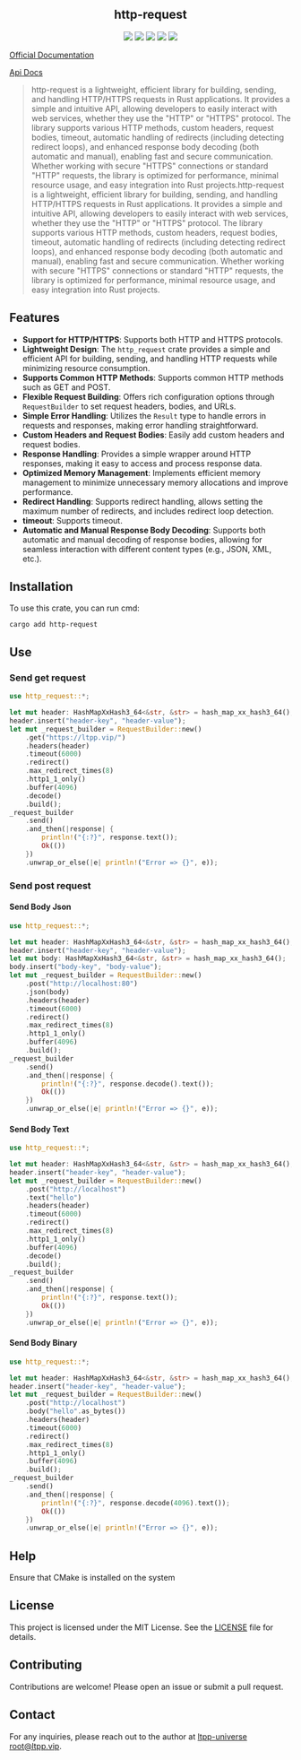 <center>

## http-request

[![](https://img.shields.io/crates/v/http-request.svg)](https://crates.io/crates/http-request)
[![](https://img.shields.io/crates/d/http-request.svg)](https://img.shields.io/crates/d/http-request.svg)
[![](https://docs.rs/http-request/badge.svg)](https://docs.rs/http-request)
[![](https://github.com/ltpp-universe/http-request/workflows/Rust/badge.svg)](https://github.com/ltpp-universe/http-request/actions?query=workflow:Rust)
[![](https://img.shields.io/crates/l/http-request.svg)](./LICENSE)

</center>

[Official Documentation](https://docs.ltpp.vip/HTTP-REQUEST/)

[Api Docs](https://docs.rs/http-request/latest/http_request/)

> http-request is a lightweight, efficient library for building, sending, and handling HTTP/HTTPS requests in Rust applications. It provides a simple and intuitive API, allowing developers to easily interact with web services, whether they use the "HTTP" or "HTTPS" protocol. The library supports various HTTP methods, custom headers, request bodies, timeout, automatic handling of redirects (including detecting redirect loops), and enhanced response body decoding (both automatic and manual), enabling fast and secure communication. Whether working with secure "HTTPS" connections or standard "HTTP" requests, the library is optimized for performance, minimal resource usage, and easy integration into Rust projects.http-request is a lightweight, efficient library for building, sending, and handling HTTP/HTTPS requests in Rust applications. It provides a simple and intuitive API, allowing developers to easily interact with web services, whether they use the "HTTP" or "HTTPS" protocol. The library supports various HTTP methods, custom headers, request bodies, timeout, automatic handling of redirects (including detecting redirect loops), and enhanced response body decoding (both automatic and manual), enabling fast and secure communication. Whether working with secure "HTTPS" connections or standard "HTTP" requests, the library is optimized for performance, minimal resource usage, and easy integration into Rust projects.

## Features

- **Support for HTTP/HTTPS**: Supports both HTTP and HTTPS protocols.
- **Lightweight Design**: The `http_request` crate provides a simple and efficient API for building, sending, and handling HTTP requests while minimizing resource consumption.
- **Supports Common HTTP Methods**: Supports common HTTP methods such as GET and POST.
- **Flexible Request Building**: Offers rich configuration options through `RequestBuilder` to set request headers, bodies, and URLs.
- **Simple Error Handling**: Utilizes the `Result` type to handle errors in requests and responses, making error handling straightforward.
- **Custom Headers and Request Bodies**: Easily add custom headers and request bodies.
- **Response Handling**: Provides a simple wrapper around HTTP responses, making it easy to access and process response data.
- **Optimized Memory Management**: Implements efficient memory management to minimize unnecessary memory allocations and improve performance.
- **Redirect Handling**: Supports redirect handling, allows setting the maximum number of redirects, and includes redirect loop detection.
- **timeout**: Supports timeout.
- **Automatic and Manual Response Body Decoding**: Supports both automatic and manual decoding of response bodies, allowing for seamless interaction with different content types (e.g., JSON, XML, etc.).

## Installation

To use this crate, you can run cmd:

```shell
cargo add http-request
```

## Use

### Send get request

```rs
use http_request::*;

let mut header: HashMapXxHash3_64<&str, &str> = hash_map_xx_hash3_64();
header.insert("header-key", "header-value");
let mut _request_builder = RequestBuilder::new()
    .get("https://ltpp.vip/")
    .headers(header)
    .timeout(6000)
    .redirect()
    .max_redirect_times(8)
    .http1_1_only()
    .buffer(4096)
    .decode()
    .build();
_request_builder
    .send()
    .and_then(|response| {
        println!("{:?}", response.text());
        Ok(())
    })
    .unwrap_or_else(|e| println!("Error => {}", e));
```

### Send post request

#### Send Body Json

```rs
use http_request::*;

let mut header: HashMapXxHash3_64<&str, &str> = hash_map_xx_hash3_64();
header.insert("header-key", "header-value");
let mut body: HashMapXxHash3_64<&str, &str> = hash_map_xx_hash3_64();
body.insert("body-key", "body-value");
let mut _request_builder = RequestBuilder::new()
    .post("http://localhost:80")
    .json(body)
    .headers(header)
    .timeout(6000)
    .redirect()
    .max_redirect_times(8)
    .http1_1_only()
    .buffer(4096)
    .build();
_request_builder
    .send()
    .and_then(|response| {
        println!("{:?}", response.decode().text());
        Ok(())
    })
    .unwrap_or_else(|e| println!("Error => {}", e));
```

#### Send Body Text

```rs
use http_request::*;

let mut header: HashMapXxHash3_64<&str, &str> = hash_map_xx_hash3_64();
header.insert("header-key", "header-value");
let mut _request_builder = RequestBuilder::new()
    .post("http://localhost")
    .text("hello")
    .headers(header)
    .timeout(6000)
    .redirect()
    .max_redirect_times(8)
    .http1_1_only()
    .buffer(4096)
    .decode()
    .build();
_request_builder
    .send()
    .and_then(|response| {
        println!("{:?}", response.text());
        Ok(())
    })
    .unwrap_or_else(|e| println!("Error => {}", e));
```

#### Send Body Binary

```rs
use http_request::*;

let mut header: HashMapXxHash3_64<&str, &str> = hash_map_xx_hash3_64();
header.insert("header-key", "header-value");
let mut _request_builder = RequestBuilder::new()
    .post("http://localhost")
    .body("hello".as_bytes())
    .headers(header)
    .timeout(6000)
    .redirect()
    .max_redirect_times(8)
    .http1_1_only()
    .buffer(4096)
    .build();
_request_builder
    .send()
    .and_then(|response| {
        println!("{:?}", response.decode(4096).text());
        Ok(())
    })
    .unwrap_or_else(|e| println!("Error => {}", e));
```

## Help

Ensure that CMake is installed on the system

## License

This project is licensed under the MIT License. See the [LICENSE](LICENSE) file for details.

## Contributing

Contributions are welcome! Please open an issue or submit a pull request.

## Contact

For any inquiries, please reach out to the author at [ltpp-universe <root@ltpp.vip>](mailto:root@ltpp.vip).
